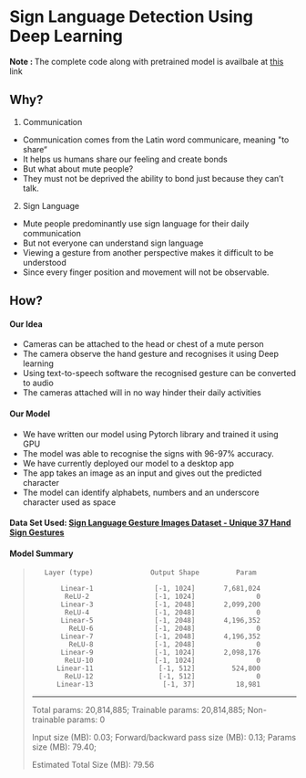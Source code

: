 # Sign Language Detection Using Deep Learning

<b> Note : </b> The complete code along with pretrained model is availbale at [this](https://drive.google.com/file/d/1asp49Y5LbjCnRxetISSnXsfn-cHYaRLP/view?usp=sharing) link 

## Why?

1. Communication
  * Communication comes from the Latin word communicare, meaning "to share“
  * It helps us humans share our feeling and create bonds
  * But what about mute people?
  * They must not be deprived the ability to bond just because they can’t talk.
2. Sign Language 
  * Mute people predominantly use sign language for their daily communication
  * But not everyone can understand sign language
  * Viewing a gesture from another perspective makes it difficult to be understood
  * Since every finger position and movement will not be observable.

## How?
#### Our Idea 
- Cameras can be attached to the head or chest of a mute person
- The camera observe the hand gesture and recognises it using Deep learning
- Using text-to-speech software the recognised gesture can be converted to audio
- The cameras attached will in no way hinder their daily activities

#### Our Model
- We have written our model using Pytorch library and trained it using GPU
- The model was able to recognise the signs with 96-97% accuracy.
- We have currently deployed our model to a desktop app
- The app takes an image as an input and gives out the predicted character 
- The model can identify alphabets, numbers and an underscore character used as space

#### Data Set Used: [Sign Language Gesture Images Dataset - Unique 37 Hand Sign Gestures](https://www.kaggle.com/ahmedkhanak1995/sign-language-gesture-images-dataset)

#### Model Summary 
> 
>        Layer (type)              Output Shape         Param 
> 
>            Linear-1               [-1, 1024]       7,681,024
>             ReLU-2                [-1, 1024]               0
>            Linear-3               [-1, 2048]       2,099,200
>             ReLU-4                [-1, 2048]               0
>            Linear-5               [-1, 2048]       4,196,352
>              ReLU-6               [-1, 2048]               0
>            Linear-7               [-1, 2048]       4,196,352
>              ReLU-8               [-1, 2048]               0
>            Linear-9               [-1, 1024]       2,098,176
>             ReLU-10               [-1, 1024]               0
>           Linear-11                [-1, 512]         524,800
>             ReLU-12                [-1, 512]               0
>           Linear-13                 [-1, 37]          18,981
> ------------------------------------------------------------------
> Total params: 20,814,885;
> Trainable params: 20,814,885; 
> Non-trainable params: 0
> 
> Input size (MB): 0.03;
> Forward/backward pass size (MB): 0.13;
> Params size (MB): 79.40;
> 
> Estimated Total Size (MB): 79.56
